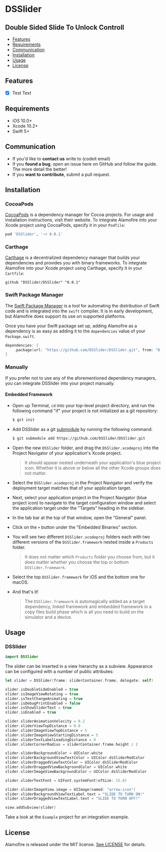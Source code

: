 # DSSlider

## Double Sided **Slide To Unlock** Controll

- [Features](#features)
- [Requirements](#requirements)
- [Communication](#communication)
- [Installation](#installation)
- [Usage](#usage)
- [License](#license)

## Features

- [x] Test Text

## Requirements

- iOS 10.0+
- Xcode 10.2+
- Swift 5+

## Communication
- If you'd like to **contact us** write to (codeit email)
- If you **found a bug**, open an issue here on GitHub and follow the guide. The more detail the better!
- If you **want to contribute**, submit a pull request.

## Installation

### CocoaPods

[CocoaPods](https://cocoapods.org) is a dependency manager for Cocoa projects. For usage and installation instructions, visit their website. To integrate Alamofire into your Xcode project using CocoaPods, specify it in your `Podfile`:

```ruby
pod 'DSSlider', '~> 0.0.1'
```

### Carthage

[Carthage](https://github.com/Carthage/Carthage) is a decentralized dependency manager that builds your dependencies and provides you with binary frameworks. To integrate Alamofire into your Xcode project using Carthage, specify it in your `Cartfile`:

```ogdl
github "DSSlider/DSSlider" "0.0.1"
```

### Swift Package Manager

The [Swift Package Manager](https://swift.org/package-manager/) is a tool for automating the distribution of Swift code and is integrated into the `swift` compiler. It is in early development, but Alamofire does support its use on supported platforms.

Once you have your Swift package set up, adding Alamofire as a dependency is as easy as adding it to the `dependencies` value of your `Package.swift`.

```swift
dependencies: [
    .package(url: "https://github.com/DSSlider/DSSlider.git", from: "0.0.1")
]
```

### Manually

If you prefer not to use any of the aforementioned dependency managers, you can integrate DSSlider into your project manually.

#### Embedded Framework

- Open up Terminal, `cd` into your top-level project directory, and run the following command "if" your project is not initialized as a git repository:

  ```bash
  $ git init
  ```

- Add DSSlider as a git [submodule](https://git-scm.com/docs/git-submodule) by running the following command:

  ```bash
  $ git submodule add https://github.com/DSSlider/DSSlider.git
  ```

- Open the new `DSSlider` folder, and drag the `DSSlider.xcodeproj` into the Project Navigator of your application's Xcode project.

    > It should appear nested underneath your application's blue project icon. Whether it is above or below all the other Xcode groups does not matter.

- Select the `DSSlider.xcodeproj` in the Project Navigator and verify the deployment target matches that of your application target.
- Next, select your application project in the Project Navigator (blue project icon) to navigate to the target configuration window and select the application target under the "Targets" heading in the sidebar.
- In the tab bar at the top of that window, open the "General" panel.
- Click on the `+` button under the "Embedded Binaries" section.
- You will see two different `DSSlider.xcodeproj` folders each with two different versions of the `DSSlider.framework` nested inside a `Products` folder.

    > It does not matter which `Products` folder you choose from, but it does matter whether you choose the top or bottom `DSSlider.framework`.

- Select the top `DSSlider.framework` for iOS and the bottom one for macOS.

- And that's it!

  > The `DSSlider.framework` is automagically added as a target dependency, linked framework and embedded framework in a copy files build phase which is all you need to build on the simulator and a device.
  
## Usage

### DSSlider

```swift
import DSSlider
```

The slider can be inserted in a view hierarchy as a subview. Appearance can be configured with a number of public attributes:

```swift
let slider = DSSlider(frame: sliderContainer.frame, delegate: self)

slider.isDoubleSideEnabled = true
slider.isImageViewRotating = true
slider.isTextChangeAnimating = true
slider.isDebugPrintEnabled = false
slider.isShowSliderText = true
slider.isEnabled = true

slider.sliderAnimationVelocity = 0.2
slider.sliderViewTopDistance = 0.0
slider.sliderImageViewTopDistance = 5
slider.sliderImageViewStartingDistance = 5
slider.sliderTextLabelLeadingDistance = 0
slider.sliderCornerRadius = sliderContainer.frame.height / 2

slider.sliderBackgroundColor = UIColor.white
slider.sliderBackgroundViewTextColor = UIColor.dsSliderRedColor
slider.sliderDraggedViewTextColor = UIColor.dsSliderRedColor
slider.sliderDraggedViewBackgroundColor = UIColor.white
slider.sliderImageViewBackgroundColor = UIColor.dsSliderRedColor

slider.sliderTextFont = UIFont.systemFont(ofSize: 15.0)

slider.sliderImageView.image = UIImage(named: "arrow-icon")
slider.sliderBackgroundViewTextLabel.text = "SLIDE TO TURN ON!"
slider.sliderDraggedViewTextLabel.text = "SLIDE TO TURN OFF!"

view.addSubview(slider)
```

Take a look at the `Example` project for an integration example.

## License

Alamofire is released under the MIT license. [See LICENSE](https://github.com/Alamofire/Alamofire/blob/master/LICENSE) for details.

